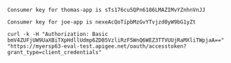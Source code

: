 
`Consumer key for thomas-app is sTs176cu5QPn6186LMAZIMvYZnhnVnJJ`


`Consumer key for joe-app is nexeAcQoTipbMzGvYTvjzd0yW9bG1yZt`


`curl -k -H "Authorization: Basic bmV4ZUFjUW9UaXBiTXpHdllUdmp6ZDB5VzliRzF5WnQ6WEZ3TTVUUjRaMXliTWpjaA==" "https://myersp63-eval-test.apigee.net/oauth/accesstoken?grant_type=client_credentials"`

